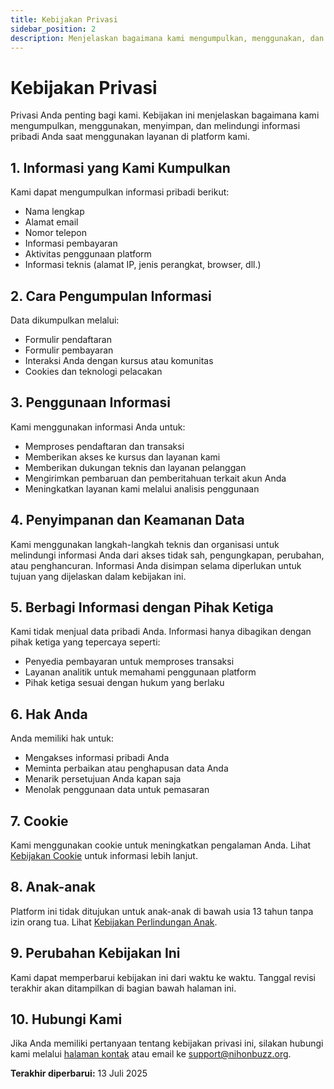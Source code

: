 ```yaml
---
title: Kebijakan Privasi
sidebar_position: 2
description: Menjelaskan bagaimana kami mengumpulkan, menggunakan, dan melindungi informasi pribadi Anda.
---
```


# Kebijakan Privasi

Privasi Anda penting bagi kami. Kebijakan ini menjelaskan bagaimana kami mengumpulkan, menggunakan, menyimpan, dan melindungi informasi pribadi Anda saat menggunakan layanan di platform kami.

## 1. Informasi yang Kami Kumpulkan

Kami dapat mengumpulkan informasi pribadi berikut:

- Nama lengkap
- Alamat email
- Nomor telepon
- Informasi pembayaran
- Aktivitas penggunaan platform
- Informasi teknis (alamat IP, jenis perangkat, browser, dll.)

## 2. Cara Pengumpulan Informasi

Data dikumpulkan melalui:

- Formulir pendaftaran
- Formulir pembayaran
- Interaksi Anda dengan kursus atau komunitas
- Cookies dan teknologi pelacakan

## 3. Penggunaan Informasi

Kami menggunakan informasi Anda untuk:

- Memproses pendaftaran dan transaksi
- Memberikan akses ke kursus dan layanan kami
- Memberikan dukungan teknis dan layanan pelanggan
- Mengirimkan pembaruan dan pemberitahuan terkait akun Anda
- Meningkatkan layanan kami melalui analisis penggunaan

## 4. Penyimpanan dan Keamanan Data

Kami menggunakan langkah-langkah teknis dan organisasi untuk melindungi informasi Anda dari akses tidak sah, pengungkapan, perubahan, atau penghancuran. Informasi Anda disimpan selama diperlukan untuk tujuan yang dijelaskan dalam kebijakan ini.

## 5. Berbagi Informasi dengan Pihak Ketiga

Kami tidak menjual data pribadi Anda. Informasi hanya dibagikan dengan pihak ketiga yang tepercaya seperti:

- Penyedia pembayaran untuk memproses transaksi
- Layanan analitik untuk memahami penggunaan platform
- Pihak ketiga sesuai dengan hukum yang berlaku

## 6. Hak Anda

Anda memiliki hak untuk:

- Mengakses informasi pribadi Anda
- Meminta perbaikan atau penghapusan data Anda
- Menarik persetujuan Anda kapan saja
- Menolak penggunaan data untuk pemasaran

## 7. Cookie

Kami menggunakan cookie untuk meningkatkan pengalaman Anda. Lihat [Kebijakan Cookie](/legal/cookie-policy) untuk informasi lebih lanjut.

## 8. Anak-anak

Platform ini tidak ditujukan untuk anak-anak di bawah usia 13 tahun tanpa izin orang tua. Lihat [Kebijakan Perlindungan Anak](/legal/child-protection-policy).

## 9. Perubahan Kebijakan Ini

Kami dapat memperbarui kebijakan ini dari waktu ke waktu. Tanggal revisi terakhir akan ditampilkan di bagian bawah halaman ini.

## 10. Hubungi Kami

Jika Anda memiliki pertanyaan tentang kebijakan privasi ini, silakan hubungi kami melalui [halaman kontak](/hubungi-kami) atau email ke [support@nihonbuzz.org](mailto:support@nihonbuzz.org).

**Terakhir diperbarui:** 13 Juli 2025
